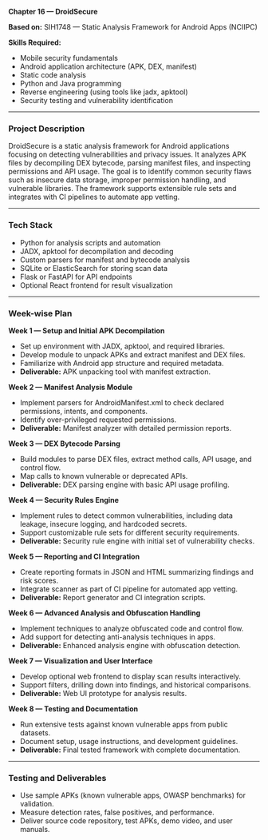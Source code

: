 **Chapter 16 — DroidSecure**

**Based on:** SIH1748 — Static Analysis Framework for Android Apps (NCIIPC)  

**Skills Required:**  
- Mobile security fundamentals  
- Android application architecture (APK, DEX, manifest)  
- Static code analysis  
- Python and Java programming  
- Reverse engineering (using tools like jadx, apktool)  
- Security testing and vulnerability identification  

***

### Project Description  
DroidSecure is a static analysis framework for Android applications focusing on detecting vulnerabilities and privacy issues. It analyzes APK files by decompiling DEX bytecode, parsing manifest files, and inspecting permissions and API usage. The goal is to identify common security flaws such as insecure data storage, improper permission handling, and vulnerable libraries. The framework supports extensible rule sets and integrates with CI pipelines to automate app vetting.

***

### Tech Stack  
- Python for analysis scripts and automation  
- JADX, apktool for decompilation and decoding  
- Custom parsers for manifest and bytecode analysis  
- SQLite or ElasticSearch for storing scan data  
- Flask or FastAPI for API endpoints  
- Optional React frontend for result visualization  

***

### Week-wise Plan  

**Week 1 — Setup and Initial APK Decompilation**  
- Set up environment with JADX, apktool, and required libraries.  
- Develop module to unpack APKs and extract manifest and DEX files.  
- Familiarize with Android app structure and required metadata.  
- **Deliverable:** APK unpacking tool with manifest extraction.

**Week 2 — Manifest Analysis Module**  
- Implement parsers for AndroidManifest.xml to check declared permissions, intents, and components.  
- Identify over-privileged requested permissions.  
- **Deliverable:** Manifest analyzer with detailed permission reports.

**Week 3 — DEX Bytecode Parsing**  
- Build modules to parse DEX files, extract method calls, API usage, and control flow.  
- Map calls to known vulnerable or deprecated APIs.  
- **Deliverable:** DEX parsing engine with basic API usage profiling.

**Week 4 — Security Rules Engine**  
- Implement rules to detect common vulnerabilities, including data leakage, insecure logging, and hardcoded secrets.  
- Support customizable rule sets for different security requirements.  
- **Deliverable:** Security rule engine with initial set of vulnerability checks.

**Week 5 — Reporting and CI Integration**  
- Create reporting formats in JSON and HTML summarizing findings and risk scores.  
- Integrate scanner as part of CI pipeline for automated app vetting.  
- **Deliverable:** Report generator and CI integration scripts.

**Week 6 — Advanced Analysis and Obfuscation Handling**  
- Implement techniques to analyze obfuscated code and control flow.  
- Add support for detecting anti-analysis techniques in apps.  
- **Deliverable:** Enhanced analysis engine with obfuscation detection.

**Week 7 — Visualization and User Interface**  
- Develop optional web frontend to display scan results interactively.  
- Support filters, drilling down into findings, and historical comparisons.  
- **Deliverable:** Web UI prototype for analysis results.

**Week 8 — Testing and Documentation**  
- Run extensive tests against known vulnerable apps from public datasets.  
- Document setup, usage instructions, and development guidelines.  
- **Deliverable:** Final tested framework with complete documentation.

***

### Testing and Deliverables  
- Use sample APKs (known vulnerable apps, OWASP benchmarks) for validation.  
- Measure detection rates, false positives, and performance.  
- Deliver source code repository, test APKs, demo video, and user manuals.
